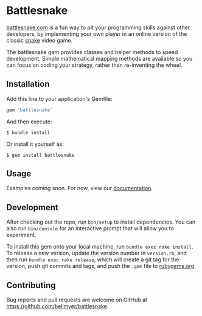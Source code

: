 # Battlesnake

[battlesnake.com](https://battlesnake.com) is a fun way to pit your programming skills against other developers, by implementing your own player in an
online version of the classic [snake](https://en.wikipedia.org/wiki/Snake_(video_game_genre)) video game.

The battlesnake gem provides classes and helper methods to speed development. Simple mathematical mapping methods are available so you can focus on
coding your strategy, rather than re-inventing the wheel.

## Installation

Add this line to your application's Gemfile:

```ruby
gem 'battlesnake'
```

And then execute:

    $ bundle install

Or install it yourself as:

    $ gem install battlesnake

## Usage

Examples coming soon. For now, view our [documentation](https://github.com/bellmyer/battlesnake/doc/_index.html).

## Development

After checking out the repo, run `bin/setup` to install dependencies. You can also run `bin/console` for an interactive prompt that will allow you to experiment.

To install this gem onto your local machine, run `bundle exec rake install`. To release a new version, update the version number in `version.rb`, and then run `bundle exec rake release`, which will create a git tag for the version, push git commits and tags, and push the `.gem` file to [rubygems.org](https://rubygems.org).

## Contributing

Bug reports and pull requests are welcome on GitHub at https://github.com/bellmyer/battlesnake.

